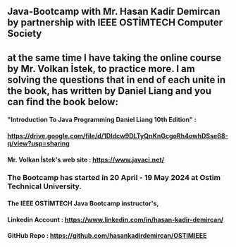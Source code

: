 ##   Java-Bootcamp with Mr. Hasan Kadir Demircan by partnership with IEEE OSTİMTECH Computer Society 
##   at the same time I have taking the online course by Mr. Volkan İstek,  to practice more.  I am solving the questions that in end of each unite in the book, has written by Daniel Liang and you can find the book  below:
#### "Introduction To Java Programming Daniel Liang 10th Edition" : 
#### https://drive.google.com/file/d/1Dldcw9DLTyQnKnGcgoRh4owhDSse68-q/view?usp=sharing
#### Mr. Volkan İstek's web site : https://www.javaci.net/
###  The Bootcamp has started in 20 April - 19 May 2024 at Ostim Technical University.
#### The IEEE OSTİMTECH Java Bootcamp instructor's,
#### Linkedin Account : https://www.linkedin.com/in/hasan-kadir-demircan/
#### GitHub Repo : https://github.com/hasankadirdemircan/OSTIMIEEE
 
